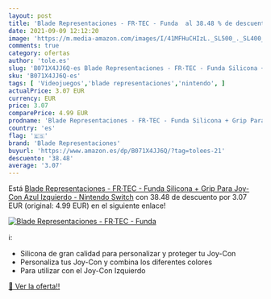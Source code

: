 ```yaml
---
layout: post
title: 'Blade Representaciones - FR·TEC - Funda  al 38.48 % de descuento'
date: 2021-09-09 12:12:20
image: 'https://m.media-amazon.com/images/I/41MFHuCHIzL._SL500_._SL400_.jpg'
comments: true
category: ofertas
author: 'tole.es'
slug: 'B071X4JJ6Q-es Blade Representaciones - FR·TEC - Funda Silicona + Grip...'
sku: 'B071X4JJ6Q-es'
tags: [ 'Videojuegos','blade representaciones','nintendo', ]
actualPrice: 3.07 EUR
currency: EUR
price: 3.07
comparePrice: 4.99 EUR
prodname: 'Blade Representaciones - FR·TEC - Funda Silicona + Grip Para Joy- Con Azul Izquierdo - Nintendo Switch'
country: 'es'
flag: '🇪🇸'
brand: 'Blade Representaciones'
buyurl: 'https://www.amazon.es/dp/B071X4JJ6Q/?tag=tolees-21'
descuento: '38.48'
average: '3.07'
---
```


Está [Blade Representaciones - FR·TEC - Funda Silicona + Grip Para Joy- Con Azul Izquierdo - Nintendo Switch](https://www.amazon.es/dp/B071X4JJ6Q/?tag=tolees-21) con 38.48 de descuento por 3.07 EUR (original: 4.99 EUR) en el siguiente enlace!

[![Blade Representaciones - FR·TEC - Funda ](https://m.media-amazon.com/images/I/41MFHuCHIzL._SL500_._SL400_.jpg)](https://www.amazon.es/dp/B071X4JJ6Q/?tag=tolees-21)

ℹ️:

- Silicona de gran calidad para personalizar y proteger tu Joy-Con
- Personaliza tus Joy-Con y combina los diferentes colores
- Para utilizar con el Joy-Con Izquierdo

[🛒 Ver la oferta!!](https://www.amazon.es/dp/B071X4JJ6Q/?tag=tolees-21)
